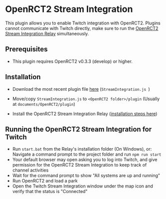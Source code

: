 # OpenRCT2 Stream Integration
This plugin allows you to enable Twitch integration with OpenRCT2. 
Plugins cannot communicate with Twitch directly, make sure to run the [OpenRCT2 Stream Integration Relay](https://github.com/oli414/OpenRCT2StreamIntegration) simultaneously.

## Prerequisites
- This plugin requires OpenRCT2 v0.3.3 (develop) or higher.

## Installation
- Download the most recent plugin file [here](https://github.com/oli414/StreamIntegrationPlugin/releases) (`StreamIntegration.js
`)
- Move/copy `StreamIntegration.js` to `<OpenRCT2 folder>/plugin` (Usually at `documents/OpenRCT2/plugin`)

- Install the OpenRCT2 Stream Integration Relay ([installation steps here](https://github.com/oli414/OpenRCT2StreamIntegration))

## Running the OpenRCT2 Stream Integration for Twitch
- Run `start.bat` from the Relay's installation folder (On Windows), or: Navigate a command prompt to the project folder and run `npm run start`
- Your default browser may open asking you to log into Twitch, and give permission for the OpenRCT2 Stream Integration to keep track of channel activities
- Wait for the command prompt to show "All systems are up and running"
- Run OpenRCT2 and load a park
- Open the Twitch Stream Integration window under the map icon and verify that the status is "Connected"
